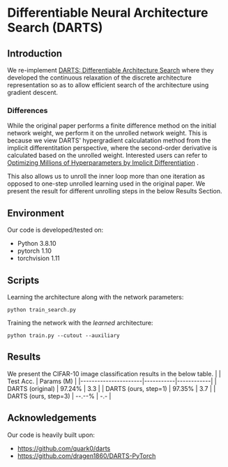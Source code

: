 # Differentiable Neural Architecture Search (DARTS)

## Introduction
We re-implement [DARTS: Differentiable Architecture Search](https://arxiv.org/abs/1806.09055) where
they developed the continuous relaxation of the discrete architecture representation so as to allow 
efficient search of the architecture using gradient descent.

### Differences
While the original paper performs a finite difference method on the initial network weight, 
we perform it on the unrolled network weight.
This is because we view DARTS' hypergradient calculatation method from the implicit differentitation
perspective, where the second-order derivative is calculated based on the unrolled weight.
Interested users can refer to 
[Optimizing Millions of Hyperparameters by Implicit Differentiation](https://arxiv.org/pdf/1911.02590)
.

This also allows us to unroll the inner loop more than one iteration as opposed to one-step unrolled
learning used in the original paper. We present the result for different unrolling steps in the 
below Results Section.


## Environment
Our code is developed/tested on:

- Python 3.8.10
- pytorch 1.10
- torchvision 1.11

## Scripts
Learning the architecture along with the network parameters:
```
python train_search.py
```
Training the network with the *learned* architecture:
```
python train.py --cutout --auxiliary
```

## Results
We present the CIFAR-10 image classification results in the below table.
|                      | Test Acc. | Params (M) |
|----------------------|-----------|------------|
| DARTS (original)     | 97.24%    | 3.3        |
| DARTS (ours, step=1) | 97.35%    | 3.7        |
| DARTS (ours, step=3) | --.--%    | -.-        |

## Acknowledgements
Our code is heavily built upon:
- https://github.com/quark0/darts
- https://github.com/dragen1860/DARTS-PyTorch